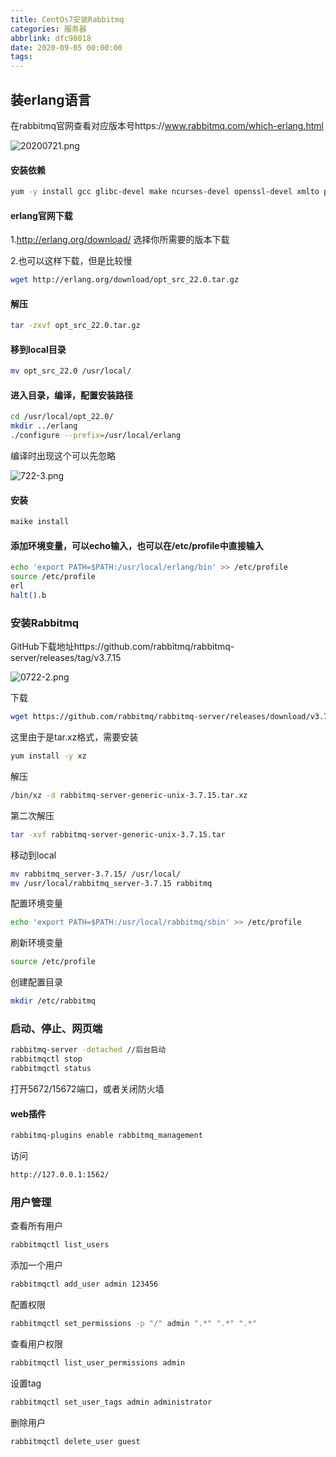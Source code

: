 ```yaml
---
title: CentOs7安装Rabbitmq
categories: 服务器
abbrlink: dfc98018
date: 2020-09-05 00:00:00
tags:
---
```

## 装erlang语言

在rabbitmq官网查看对应版本号https://www.rabbitmq.com/which-erlang.html

![20200721.png](https://cdn.nlark.com/yuque/0/2020/png/1801717/1595412014205-4f60abdd-0b57-4181-9a00-ff033c1bddca.png)
<!--more-->
#### 安装依赖

```bash
yum -y install gcc glibc-devel make ncurses-devel openssl-devel xmlto perl wget gtk2-devel binutils-devel
```

#### erlang官网下载

1.http://erlang.org/download/   选择你所需要的版本下载

2.也可以这样下载，但是比较慢

```bash
wget http://erlang.org/download/opt_src_22.0.tar.gz
```

#### 解压

```bash
tar -zxvf opt_src_22.0.tar.gz
```

#### 移到local目录

```bash
mv opt_src_22.0 /usr/local/
```

#### 进入目录，编译，配置安装路径

```bash
cd /usr/local/opt_22.0/
mkdir ../erlang
./configure --prefix=/usr/local/erlang
```

编译时出现这个可以先忽略

![722-3.png](https://cdn.nlark.com/yuque/0/2020/png/1801717/1595419851771-c66bc9cd-01ba-41e8-9d27-85d6b33bb15b.png)

#### 安装

```bash
maike install
```

#### 添加环境变量，可以echo输入，也可以在/etc/profile中直接输入

```bash
echo 'export PATH=$PATH:/usr/local/erlang/bin' >> /etc/profile
source /etc/profile
erl
halt().b
```

### 安装Rabbitmq

GitHub下载地址https://github.com/rabbitmq/rabbitmq-server/releases/tag/v3.7.15

![0722-2.png](https://cdn.nlark.com/yuque/0/2020/png/1801717/1595424093675-6aaea226-1ad7-47fe-ad72-b5394feee7e3.png?x-oss-process=image%2Fresize%2Cw_1500)

下载

```bash
wget https://github.com/rabbitmq/rabbitmq-server/releases/download/v3.7.15/rabbitmq-server-generic-unix-3.7.15.tar.xz
```

这里由于是tar.xz格式，需要安装

```bash
yum install -y xz
```

解压

```bash
/bin/xz -d rabbitmq-server-generic-unix-3.7.15.tar.xz
```

第二次解压

```bash
tar -xvf rabbitmq-server-generic-unix-3.7.15.tar
```

移动到local

```bash
mv rabbitmq_server-3.7.15/ /usr/local/
mv /usr/local/rabbitmq_server-3.7.15 rabbitmq
```

配置环境变量

```bash
echo 'export PATH=$PATH:/usr/local/rabbitmq/sbin' >> /etc/profile
```

刷新环境变量

```bash
source /etc/profile
```

创建配置目录

```bash
mkdir /etc/rabbitmq
```

### 启动、停止、网页端

```bash
rabbitmq-server -detached //后台启动
rabbitmqctl stop
rabbitmqctl status
```

打开5672/15672端口，或者关闭防火墙

#### web插件

```bash
rabbitmq-plugins enable rabbitmq_management
```

访问

```bash
http://127.0.0.1:1562/
```

### 用户管理

查看所有用户

```bash
rabbitmqctl list_users
```

添加一个用户

```bash
rabbitmqctl add_user admin 123456
```

配置权限

```bash
rabbitmqctl set_permissions -p "/" admin ".*" ".*" ".*"
```

查看用户权限

```bash
rabbitmqctl list_user_permissions admin
```

设置tag

```bash
rabbitmqctl set_user_tags admin administrator
```

删除用户

```bash
rabbitmqctl delete_user guest
```

##### 

